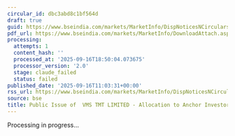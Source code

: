 ```yaml
---
circular_id: dbc3abd8c1bf564d
draft: true
guid: https://www.bseindia.com/markets/MarketInfo/DispNoticesNCirculars.aspx?Noticeid={7C93F787-2195-41C4-8BC3-0AAA7E103AA9}&noticeno=20250916-28&dt=09/16/2025&icount=28&totcount=79&flag=0
pdf_url: https://www.bseindia.com/markets/MarketInfo/DownloadAttach.aspx?id=20250916-28&attachedId=67d9c12c-c62b-4a74-8e5e-2be44f9d11fb
processing:
  attempts: 1
  content_hash: ''
  processed_at: '2025-09-16T18:50:04.073675'
  processor_version: '2.0'
  stage: claude_failed
  status: failed
published_date: '2025-09-16T11:03:31+00:00'
rss_url: https://www.bseindia.com/markets/MarketInfo/DispNoticesNCirculars.aspx?Noticeid={7C93F787-2195-41C4-8BC3-0AAA7E103AA9}&noticeno=20250916-28&dt=09/16/2025&icount=28&totcount=79&flag=0
source: bse
title: Public Issue of  VMS TMT LIMITED - Allocation to Anchor Investors
---
```


Processing in progress...
